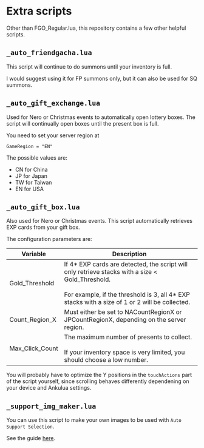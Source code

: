 # Extra scripts

Other than FGO_Regular.lua, this repository contains a few other helpful scripts.

## `_auto_friendgacha.lua`

This script will continue to do summons until your inventory is full.

I would suggest using it for FP summons only, but it can also be used for SQ summons.

## `_auto_gift_exchange.lua`

Used for Nero or Christmas events to automatically open lottery boxes. The script will continually open boxes until the present box is full.

You need to set your server region at
```
GameRegion = "EN"
```

The possible values are:
- CN for China
- JP for Japan
- TW for Taiwan
- EN for USA

## `_auto_gift_box.lua`

Also used for Nero or Christmas events. This script automatically retrieves EXP cards from your gift box.

The configuration parameters are:

| Variable        | Description                                                                                                                                                                                            |
|-----------------|--------------------------------------------------------------------------------------------------------------------------------------------------------------------------------------------------------|
| Gold_Threshold  | If 4* EXP cards are detected, the script will only retrieve stacks with a size < Gold_Threshold.<br><br>For example, if the threshold is 3, all 4* EXP stacks with a size of 1 or 2 will be collected. |
| Count_Region_X  | Must either be set to NACountRegionX or JPCountRegionX, depending on the server region.                                                                                                                |
| Max_Click_Count | The maximum number of presents to collect.<br><br>If your inventory space is very limited, you should choose a low number.                                                                             |

You will probably have to optimize the Y positions in the `touchActions` part of the script yourself, since scrolling behaves differently dependening on your device and Ankulua settings.

## `_support_img_maker.lua`

You can use this script to make your own images to be used with `Auto Support Selection`.

See the guide [here](support-image-maker.md).